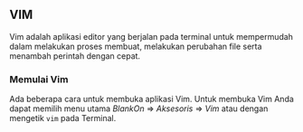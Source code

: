 ## VIM

Vim adalah aplikasi editor yang berjalan pada terminal untuk mempermudah dalam melakukan proses membuat, melakukan perubahan file serta menambah perintah dengan cepat. 

### Memulai Vim
Ada beberapa cara untuk membuka aplikasi Vim. Untuk membuka Vim Anda dapat memilih menu utama *BlankOn* => *Aksesoris* => *Vim* atau dengan mengetik `vim` pada Terminal.
